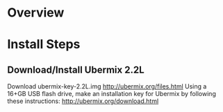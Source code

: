 # Overview

# Install Steps

## Download/Install Ubermix 2.2L

Download ubermix-key-2.2L.img
  http://ubermix.org/files.html
Using a 16+GB USB flash drive, make an installation key for Ubermix by following these instructions: 
  http://ubermix.org/download.html
  
